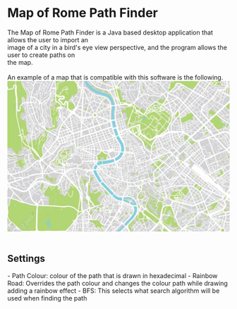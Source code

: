 # Map of Rome Path Finder
The Map of Rome Path Finder is a Java based desktop application that allows the user to import an <br>
image of a city in a bird's eye view perspective, and the program allows the user to create paths on <br>
the map. <br>
<br>
An example of a map that is compatible with this software is the following.<br>
![Rome](src/main/resources/images/rome.jpg) <br>
<br>
<h2> Settings </h2>
- Path Colour: colour of the path that is drawn in hexadecimal
- Rainbow Road: Overrides the path colour and changes the colour path while drawing adding a rainbow effect
- BFS: This selects what search algorithm will be used when finding the path
